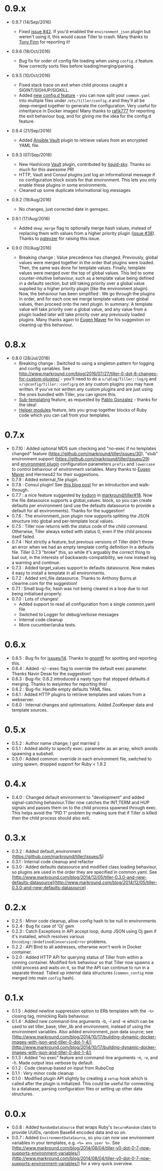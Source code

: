 # 0.9.x 

* 0.9.7 (14/Sep/2016)
  * Fixed [issue #42](https://github.com/markround/tiller/issues/42). If you'd enabled the `environment_json` plugin but weren't using it, this would cause Tiller to crash. Many thanks to [Tony Finn](https://github.com/tonyfinn) for reporting it!

* 0.9.6 (18/Oct/2016)
  * Bug fix for order of config file loading when using `config.d` feature. Now correctly sorts files before loading/merging/parsing.

* 0.9.5 (10/Oct/2016)
  * Fixed stack trace on exit when child process caught a SIGINT/SIGHUP/SIGKILL.
  * Added [new config.d feature](advanced/separate_config.md) - you can now split your `common.yaml` into multiple files under `/etc/tiller/config.d` and they'll all be deep-merged together to generate the configuration. Very useful for inheritance in Docker images! Many thanks to [rafik777](https://github.com/rafik777) for reporting the exit behaviour bug, and for giving me the idea for the config.d feature.

* 0.9.4 (21/Sep/2016)
  * Added [Ansible Vault](plugins/ansible_vault.md) plugin to retrieve values from an encrypted YAML file.

* 0.9.3 (07/Sep/2016)
  * New Hashicorp [Vault](https://www.vaultproject.io/) plugin, contributed by [liquid-sky](https://github.com/liquid-sky). Thanks so much for this _awesome_ PR!
  * HTTP, Vault and Consul plugins just log an informational message if no configuration block exists for that environment. This lets you only enable these plugins in some environments.
  * Cleaned up some duplicate informational log messages

* 0.9.2 (19/Aug/2016)
  * No changes, just corrected date in gemspec.

* 0.9.1 (17/Aug/2016)
  * Added `deep_merge` flag to optionally merge hash values, instead of replacing them with values from a higher priority plugin ([issue #38](https://github.com/markround/tiller/issues/38)). Thanks to [pgleyzer](https://github.com/pgleyzer) for raising this issue.

* 0.9.0 (10/Aug/2016)
  * Breaking change : Value precedence has changed. Previously, global values were merged together in the order that plugins were loaded. Then, the same was done for template values. Finally, template values were merged over the top of global values. This led to some counter-intuitive behaviour, such as a template value being defined in a defaults section, but still taking priority over a global value supplied by a higher priority plugin (like the environment plugin). Now, the behaviour has been simplified : We go through the plugins in order, and for each one we merge template values over global values, then proceed onto the next plugin. In summary: A template value will take priority over a global value, and any value from a plugin loaded later will take priority over any previously loaded plugins. Many thanks again to [Eugen Mayer](https://github.com/EugenMayer) for his suggestion on cleaning up this behaviour.


# 0.8.x

* 0.8.0 (28/Jul/2016)
  * Breaking change : Switched to using a singleton pattern for logging and config variables. See http://www.markround.com/blog/2016/07/27/tiller-0-dot-8-changes-for-custom-plugins/ - you'll need to do a `s/\@log/Tiller::log/g` and `s/\@config/Tiller::config/g` on any custom plugins you may have written. If you've not written any custom plugins and are just using the ones bundled with Tiller, you can ignore this.
  * [Sub-templating](advanced/subtemplates.md) feature, as requested by [Pablo Gonzalez](https://github.com/kydorn) - thanks for the idea!
  * [Helper modules](developers.md#helper-modules) feature, lets you group together blocks of Ruby code which you can call from your templates.



# 0.7.x

* 0.7.10 : Added optional MD5 sum checking and "no-exec if no templates changed" feature (https://github.com/markround/tiller/issues/30), "stub" environment support (https://github.com/markround/tiller/issues/29) and [environment plugin](plugins/environment.md) configuration parameters `prefix` and `lowercase` to control behaviour of environment variables. Many thanks to [Eugen Mayer](https://github.com/EugenMayer) and Hermes42 for their suggestions.
* 0.7.9 : Added external_file plugin.
* 0.7.8 : Consul plugin! See [this blog post](http://www.markround.com/blog/2016/05/12/new-consul-plugin-for-tiller) for an introduction and walk-through.
* 0.7.7 : a nice feature suggested by [kydorn](https://github.com/kydorn) in [markround/tiller#18](https://github.com/markround/tiller/issues/18). Now the file datasource supports a global_values: block, so you can create defaults per environment (and use the defaults datasource to provide a default for all environments). Thanks for the suggestion!
* 0.7.6 : The environment_json plugin now supports splitting the JSON structure into global and per-template local values.
* 0.7.5 : Tiller now returns with the status code of the child command. Otherwise, Tiller always exited with status 0, even if the child process itself failed.
* 0.7.4 :  Not strictly a feature, but previous versions of Tiller didn't throw an error when we had an empty template config definition in a defaults file. Tiller 0.7.3 "broke" this, so while it's arguably the correct thing to bail out, in the interests of backwards-compatibility, we now instead log a warning and continue.
* 0.7.3 : Added target_values support to defaults datasource. Now makes it easy to install a template in all environments.
* 0.7.2 : Added xml_file datasource. Thanks to Anthony Burns at clearme.com for the suggestion!
* 0.7.1 : Small bug-fix; hash was not being cleared in a loop due to not being initialised properly.
* 0.7.0 : Lots of changes!
  * Added support to read all configuration from a single common.yaml file
  * Switched to Logger for debug/verbose messages
  * Internal code cleanup
  * More cucumber/aruba tests.
  
# 0.6.x

* 0.6.5 : Bug fix for [issues/14](https://github.com/markround/tiller/issues/14). Thanks to [gnomff](https://github.com/gnomff) for spotting and reporting this.
* 0.6.4 : Added -x/--exec flag to override the default exec parameter. Thanks Navin Desai for the suggestion!
* 0.6.3 : Bug-fix: 0.6.2 introduced a nasty typo that stopped defaults.d merging. Thanks to weiyinteo for reporting this!
* 0.6.2 : Bug-fix: Handle empty defaults YAML files.
* 0.6.1 : Added HTTP plugins to retrieve templates and values from a webserver.
* 0.6.0 : Internal changes and optimisations. Added ZooKeeper data and template sources.
  
# 0.5.x

* 0.5.2 : Author name change; I got married :)
* 0.5.1 : Added ability to specify exec: parameter as an array, which avoids spawning a subshell.
* 0.5.0 : Added common: override in each environment file, switched to using spawn, dropped support for Ruby < 1.9.2
  
# 0.4.x

* 0.4.0 : Changed default environment to "development" and added signal-catching behaviour.Tiller now catches the INT,TERM and HUP signals and passes them on to the child process spawned through exec. This helps avoid the "PID 1" problem by making sure that if Tiller is killed then the child process should also exit.

# 0.3.x

* 0.3.2 : Added default_environment (https://github.com/markround/tiller/issues/5)
* 0.3.1 : Internal code cleanup and refactor
* 0.3.0 : Added defaults datasource and modified class loading behaviour, so plugins are used in the order they are specified in common.yaml. See [http://www.markround.com/blog/2014/12/05/tiller-0.3.0-and-new-defaults-datasource](http://www.markround.com/blog/2014/12/05/tiller-0.3.0-and-new-defaults-datasource)
.

# 0.2.x

* 0.2.5 : Minor code cleanup, allow config hash to be null in environments
* 0.2.4 : Bug fix case of 'Oj' gem
* 0.2.3 : Catch Exceptions in API accept loop, dump JSON using Oj gem if it's installed, which resolves various `Encoding::UndefinedConversionError` problems.
* 0.2.2 : API Bind to all addresses, otherwise won't work in Docker container.
* 0.2.0 : Added HTTP API for querying status of Tiller from within a running container. Modified fork behaviour so that Tiller now spawns a child process and waits on it, so that the API can continue to run in a separate thread. Tidied up internal data structures (`common_config` now merged into main `config` hash).

# 0.1.x

* 0.1.5 : Added newline suppression option to ERb templates with the `-%>` closing tag, mimicking Rails behaviour.
* 0.1.4 : Added new command-line arguments -b, -l and -e which can be used to set tiller_base, tiller_lib and environment, instead of using the environment variables. Also added environment_json data source; see [http://www.markround.com/blog/2014/10/17/building-dynamic-docker-images-with-json-and-tiller-0-dot-1-4/](http://www.markround.com/blog/2014/10/17/building-dynamic-docker-images-with-json-and-tiller-0-dot-1-4/)
* 0.1.3 : Added "no exec" feature and command-line arguments -n, -v, and -h. Made output less verbose by default.
* 0.1.2 : Code cleanup based on input from RuboCop
* 0.1.1 : Very minor code cleanup
* 0.1.0 : Modified plugin API slightly by creating a `setup` hook which is called after the plugin is initialized. This could be useful for connecting to a database, parsing configuration files or setting up other data structures.

# 0.0.x

* 0.0.8 : Added `RandomDataSource` that wraps Ruby's `SecureRandom` class to provide UUIDs, random Base64 encoded data and so on.
* 0.0.7 : Added `EnvironmentDataSource`, so you can now use environment variables in your templates, e.g. `<%= env_user %>`. See [http://www.markround.com/blog/2014/08/04/tiller-v0-dot-0-7-now-supports-environment-variables/](http://www.markround.com/blog/2014/08/04/tiller-v0-dot-0-7-now-supports-environment-variables/) for a very quick overview.

